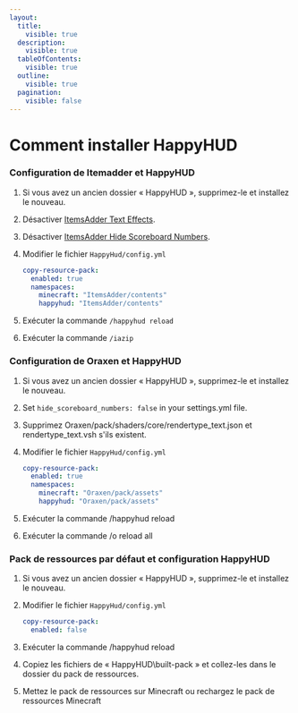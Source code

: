 ```yaml
---
layout:
  title:
    visible: true
  description:
    visible: true
  tableOfContents:
    visible: true
  outline:
    visible: true
  pagination:
    visible: false
---
```


# Comment installer HappyHUD

### Configuration de Itemadder et HappyHUD

1. Si vous avez un ancien dossier « HappyHUD », supprimez-le et installez le nouveau.
2. Désactiver [ItemsAdder Text Effects](https://itemsadder.devs.beer/plugin-usage/text-effects-1.17+).
3. Désactiver [ItemsAdder Hide Scoreboard Numbers](https://itemsadder.devs.beer/plugin-usage/scoreboard/hide-scoreboard-numbers-1.17+).
4.  Modifier le fichier `HappyHud/config.yml`

    ```yaml
    copy-resource-pack:
      enabled: true
      namespaces:
        minecraft: "ItemsAdder/contents"
        happyhud: "ItemsAdder/contents"
    ```
5. Exécuter la commande `/happyhud reload`
6. Exécuter la commande `/iazip`

### Configuration de Oraxen et HappyHUD&#x20;

1. Si vous avez un ancien dossier « HappyHUD », supprimez-le et installez le nouveau.
2. Set `hide_scoreboard_numbers: false` in your settings.yml file.
3. Supprimez Oraxen/pack/shaders/core/rendertype\_text.json et rendertype\_text.vsh s'ils existent.
4.  Modifier le fichier `HappyHud/config.yml`&#x20;

    ```yaml
    copy-resource-pack:
      enabled: true
      namespaces:
        minecraft: "Oraxen/pack/assets"
        happyhud: "Oraxen/pack/assets"
    ```
5. Exécuter la commande /happyhud reload
6. Exécuter la commande /o reload all

### Pack de ressources par défaut et configuration HappyHUD

1. Si vous avez un ancien dossier « HappyHUD », supprimez-le et installez le nouveau.
2.  Modifier le fichier `HappyHud/config.yml`&#x20;

    ```yaml
    copy-resource-pack:
      enabled: false
    ```
3. Exécuter la commande /happyhud reload
4. Copiez les fichiers de « HappyHUD\built-pack » et collez-les dans le dossier du pack de ressources.
5. Mettez le pack de ressources sur Minecraft ou rechargez le pack de ressources Minecraft
